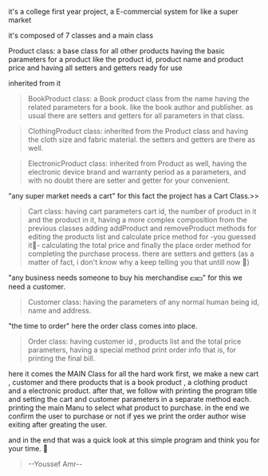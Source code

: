 it's a college first year project, a E-commercial system for like a super market 

it's composed of 7 classes and a main class

Product class: a base class for all other products having the basic parameters for a product 
      like the product id, product name and product price and having all setters and getters ready for use
      
inherited from it

>BookProduct class: a Book product class from the name having the related parameters for a book.
like the book author and publisher. as usual there are setters and getters for all parameters in that class.
  
>ClothingProduct class: inherited from the Product class and having the cloth size and fabric material. the setters and getters are there as well.

>ElectronicProduct class: inherited from Product as well, having the electronic device brand and warranty period as a parameters, and with no doubt there are setter and getter for your convenient.

"any super market needs a cart"
for this fact the project has a Cart Class.>>
>Cart class: having cart parameters cart id, the number of product in it and the product in it, having a more complex composition from the previous classes adding addProduct and removeProduct methods for editing the products list and calculate price method for -you guessed it🥳- calculating the total price and finally the place order method for completing the purchase process. there are setters and getters (as a matter of fact, i don't know why a keep telling you that untill now 🙂)

"any business needs someone to buy his merchandise 💵💵"
for this we need a customer.
>Customer class: having the parameters of any normal human being id, name and address.

"the time to order"
here the order class comes into place.
>Order class: having customer id , products list and the total price parameters, having a special method print order info that is, for printing the final bill.



here it comes the MAIN Class for all the hard work
      first, we make a new cart , customer and there products that is a book product
      , a clothing product and a electronic product.
      after that, we follow with printing the program title and setting the cart and customer parameters in a separate method each.
      printing the main Manu to select what product to purchase.
      in the end we confirm the user to purchase or not if yes we print the order author wise exiting after greating the user.

and in the end that was a quick look at this simple program and think you for your time. 🤝
>--Youssef Amr--
